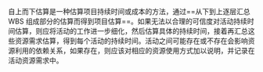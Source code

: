 自上而下估算是一种估算项目持续时间或成本的方法，通过==从下到上逐层汇总WBS 组成部分的估算而得到项目估算==。如果无法以合理的可信度对活动持续时间估算，则应将活动的工作进一步细化，然后估算具体的持续时间，接着再汇总这些资源需求估算，得到每个活动的持续时间。活动之间可能存在或不存在会影响资源利用的依赖关系，如果存在，则应该对相应的资源使用方式加以说明，并记录在活动资源需求中。